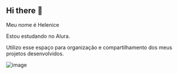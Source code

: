 ## Hi there 👋
Meu nome é Helenice

Estou estudando no Alura.

Utilizo esse espaço para organização e compartilhamento dos meus projetos desenvolvidos.

![image](https://github.com/user-attachments/assets/2d76317b-b989-4e57-908d-3af4d276645f)
